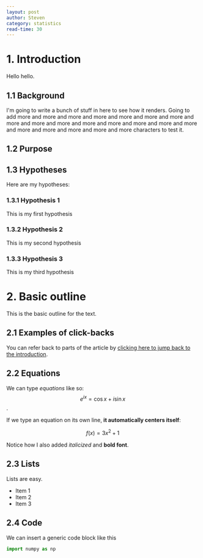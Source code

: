 ```yaml
---
layout: post
author: Steven
category: statistics
read-time: 30
---
```

# 1. Introduction
Hello hello.
## 1.1 Background
I'm going to write a bunch of stuff in here to see how it renders. Going to add more and more and more and more and more and more and more and more and more and more and more and more and more and more and more and more and more and more and more and more characters to test it.

## 1.2 Purpose

## 1.3 Hypotheses
Here are my hypotheses:

### 1.3.1 Hypothesis 1
This is my first hypothesis

### 1.3.2 Hypothesis 2
This is my second hypothesis

### 1.3.3 Hypothesis 3
This is my third hypothesis

# 2. Basic outline
This is the basic outline for the text.

## 2.1 Examples of click-backs
You can refer back to parts of the article by [clicking here to jump back to the introduction](#1-introduction).

## 2.2 Equations

We can type _equations_ like so: $$e^{ix} = \cos{x} + i\sin{x}$$.

If we type an equation on its own line, __it automatically centers itself__:

$$ f(x) = 3x^{2}+1 $$

Notice how I also added _italicized_ and __bold font__.

## 2.3 Lists

Lists are easy.

* Item 1
* Item 2
* Item 3

## 2.4 Code
We can insert a generic code block like this
```python
import numpy as np
```
